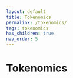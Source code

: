 ```yaml
---
layout: default
title: Tokenomics
permalink: /tokenomics/
tags: tokenomics
has_children: true
nav_order: 5
---
```


# Tokenomics
